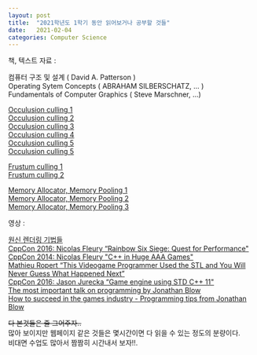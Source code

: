 ```yaml
---
layout: post
title:  "2021학년도 1학기 동안 읽어보거나 공부할 것들"
date:   2021-02-04
categories: Computer Science
---
```


책, 텍스트 자료 :   

컴퓨터 구조 및 설계 ( David A. Patterson )   
Operating Sytem Concepts ( ABRAHAM SILBERSCHATZ, ... )   
Fundamentals of Computer Graphics ( Steve Marschner, ...)   

[Occulusion culling 1](https://youtu.be/TG308pW0GY8)      
[Occulusion culling 2](https://www.youtube.com/watch?v=U20dIA3SLTs)      
[Occulusion culling 3](https://developer.nvidia.com/gpugems/gpugems2/part-i-geometric-complexity/chapter-6-hardware-occlusion-queries-made-useful)     
[Occulusion culling 4](http://developer.download.nvidia.com/books/HTML/gpugems/gpugems_ch29.html)     
[Occulusion culling 5](https://mkblog.co.kr/2019/09/24/gpu-occlusion-culling-early-z-vs-occlusion-queries/)     
[Occulusion culling 5](https://megayuchi.com/2017/10/27/5068/)        

[Frustum culling 1](https://www.braynzarsoft.net/viewtutorial/q16390-34-aabb-cpu-side-frustum-culling)   
[Frustum culling 2](https://fgiesen.wordpress.com/2010/10/17/view-frustum-culling/)      

[Memory Allocator, Memory Pooling 1](http://ohyecloudy.com/pnotes/archives/250/)   
[Memory Allocator, Memory Pooling 2](http://www.open-std.org/jtc1/sc22/wg21/docs/papers/2005/n1850.pdf)   
[Memory Allocator, Memory Pooling 3](http://www.open-std.org/jtc1/sc22/wg21/docs/papers/2007/n2271.html)     

영상 :   

[원신 렌더링 기법들](https://youtu.be/00QugD5u1CU)      
[CppCon 2016: Nicolas Fleury “Rainbow Six Siege: Quest for Performance"](https://www.youtube.com/watch?v=tD4xRNB0M_Q)   
[CppCon 2014: Nicolas Fleury "C++ in Huge AAA Games"](https://youtu.be/qYN6eduU06s)   
[Mathieu Ropert “This Videogame Programmer Used the STL and You Will Never Guess What Happened Next”](https://youtu.be/6hC9IxqdDDw)   
[CppCon 2016: Jason Jurecka “Game engine using STD C++ 11"](https://youtu.be/8AjRD6mU96s)    
[The most important talk on programming by Jonathan Blow](https://youtu.be/dS6rCaDSwW8)    
[How to succeed in the games industry - Programming tips from Jonathan Blow](https://youtu.be/RLI1VyPpRd8)    

~~다 본것들은 줄 그어주자..~~   
많아 보이지만 웹페이지 같은 것들은 몇시간이면 다 읽을 수 있는 정도의 분량이다.   
비대면 수업도 많아서 짬짬히 시간내서 보자!!.